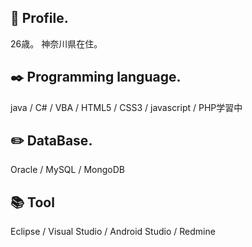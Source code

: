 ## 💬 Profile.
26歳。 神奈川県在住。

## :black_nib: Programming language.
java / C# / VBA / HTML5 / CSS3 / javascript / PHP学習中

## :pencil2: DataBase.
Oracle / MySQL / MongoDB

## :books: Tool
Eclipse / Visual Studio / Android Studio / Redmine

<!--
**gyouza-dayo/gyouza-dayo** is a ✨ _special_ ✨ repository because its `README.md` (this file) appears on your GitHub profile.

Here are some ideas to get you started:

- 🔭 I’m currently working on ...
- 🌱 I’m currently learning ...
- 👯 I’m looking to collaborate on ...
- 🤔 I’m looking for help with ...
- 💬 Ask me about ...
- 📫 How to reach me: ...
- 😄 Pronouns: ...
- ⚡ Fun fact: ...
-->
